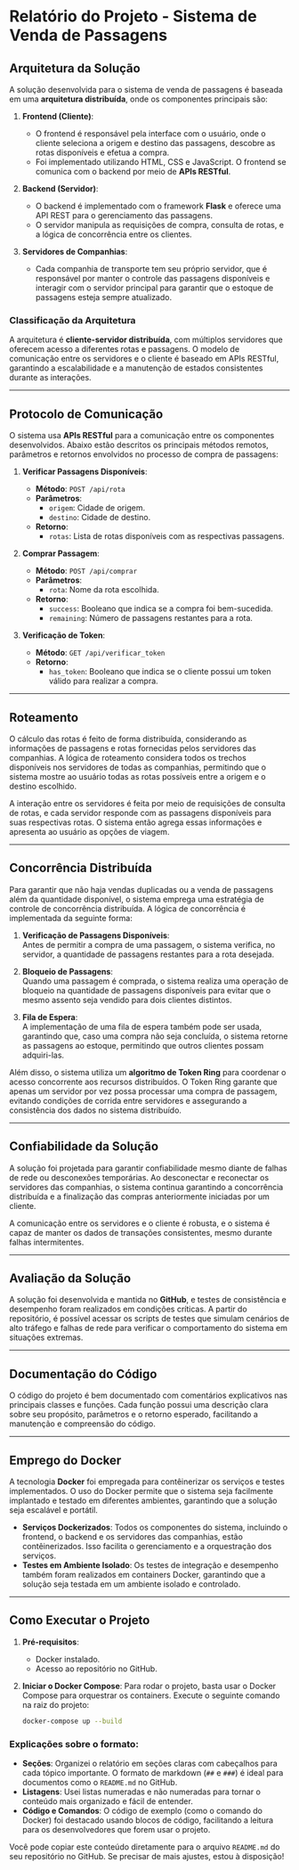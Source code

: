 # Relatório do Projeto - Sistema de Venda de Passagens

## Arquitetura da Solução

A solução desenvolvida para o sistema de venda de passagens é baseada em uma **arquitetura distribuída**, onde os componentes principais são:

1. **Frontend (Cliente)**:
   - O frontend é responsável pela interface com o usuário, onde o cliente seleciona a origem e destino das passagens, descobre as rotas disponíveis e efetua a compra.
   - Foi implementado utilizando HTML, CSS e JavaScript. O frontend se comunica com o backend por meio de **APIs RESTful**.

2. **Backend (Servidor)**:
   - O backend é implementado com o framework **Flask** e oferece uma API REST para o gerenciamento das passagens.
   - O servidor manipula as requisições de compra, consulta de rotas, e a lógica de concorrência entre os clientes.

3. **Servidores de Companhias**:
   - Cada companhia de transporte tem seu próprio servidor, que é responsável por manter o controle das passagens disponíveis e interagir com o servidor principal para garantir que o estoque de passagens esteja sempre atualizado.

### Classificação da Arquitetura

A arquitetura é **cliente-servidor distribuída**, com múltiplos servidores que oferecem acesso a diferentes rotas e passagens. O modelo de comunicação entre os servidores e o cliente é baseado em APIs RESTful, garantindo a escalabilidade e a manutenção de estados consistentes durante as interações.

---

## Protocolo de Comunicação

O sistema usa **APIs RESTful** para a comunicação entre os componentes desenvolvidos. Abaixo estão descritos os principais métodos remotos, parâmetros e retornos envolvidos no processo de compra de passagens:

1. **Verificar Passagens Disponíveis**:
   - **Método**: `POST /api/rota`
   - **Parâmetros**:
     - `origem`: Cidade de origem.
     - `destino`: Cidade de destino.
   - **Retorno**:
     - `rotas`: Lista de rotas disponíveis com as respectivas passagens.

2. **Comprar Passagem**:
   - **Método**: `POST /api/comprar`
   - **Parâmetros**:
     - `rota`: Nome da rota escolhida.
   - **Retorno**:
     - `success`: Booleano que indica se a compra foi bem-sucedida.
     - `remaining`: Número de passagens restantes para a rota.

3. **Verificação de Token**:
   - **Método**: `GET /api/verificar_token`
   - **Retorno**:
     - `has_token`: Booleano que indica se o cliente possui um token válido para realizar a compra.

---

## Roteamento

O cálculo das rotas é feito de forma distribuída, considerando as informações de passagens e rotas fornecidas pelos servidores das companhias. A lógica de roteamento considera todos os trechos disponíveis nos servidores de todas as companhias, permitindo que o sistema mostre ao usuário todas as rotas possíveis entre a origem e o destino escolhido.

A interação entre os servidores é feita por meio de requisições de consulta de rotas, e cada servidor responde com as passagens disponíveis para suas respectivas rotas. O sistema então agrega essas informações e apresenta ao usuário as opções de viagem.

---

## Concorrência Distribuída

Para garantir que não haja vendas duplicadas ou a venda de passagens além da quantidade disponível, o sistema emprega uma estratégia de controle de concorrência distribuída. A lógica de concorrência é implementada da seguinte forma:

1. **Verificação de Passagens Disponíveis**:  
   Antes de permitir a compra de uma passagem, o sistema verifica, no servidor, a quantidade de passagens restantes para a rota desejada.

2. **Bloqueio de Passagens**:  
   Quando uma passagem é comprada, o sistema realiza uma operação de bloqueio na quantidade de passagens disponíveis para evitar que o mesmo assento seja vendido para dois clientes distintos.

3. **Fila de Espera**:  
   A implementação de uma fila de espera também pode ser usada, garantindo que, caso uma compra não seja concluída, o sistema retorne as passagens ao estoque, permitindo que outros clientes possam adquiri-las.

Além disso, o sistema utiliza um **algoritmo de Token Ring** para coordenar o acesso concorrente aos recursos distribuídos. O Token Ring garante que apenas um servidor por vez possa processar uma compra de passagem, evitando condições de corrida entre servidores e assegurando a consistência dos dados no sistema distribuído.

---

## Confiabilidade da Solução

A solução foi projetada para garantir confiabilidade mesmo diante de falhas de rede ou desconexões temporárias. Ao desconectar e reconectar os servidores das companhias, o sistema continua garantindo a concorrência distribuída e a finalização das compras anteriormente iniciadas por um cliente.

A comunicação entre os servidores e o cliente é robusta, e o sistema é capaz de manter os dados de transações consistentes, mesmo durante falhas intermitentes.

---

## Avaliação da Solução

A solução foi desenvolvida e mantida no **GitHub**, e testes de consistência e desempenho foram realizados em condições críticas. A partir do repositório, é possível acessar os scripts de testes que simulam cenários de alto tráfego e falhas de rede para verificar o comportamento do sistema em situações extremas.

---

## Documentação do Código

O código do projeto é bem documentado com comentários explicativos nas principais classes e funções. Cada função possui uma descrição clara sobre seu propósito, parâmetros e o retorno esperado, facilitando a manutenção e compreensão do código.

---

## Emprego do Docker

A tecnologia **Docker** foi empregada para contêinerizar os serviços e testes implementados. O uso do Docker permite que o sistema seja facilmente implantado e testado em diferentes ambientes, garantindo que a solução seja escalável e portátil.

- **Serviços Dockerizados**: Todos os componentes do sistema, incluindo o frontend, o backend e os servidores das companhias, estão contêinerizados. Isso facilita o gerenciamento e a orquestração dos serviços.
- **Testes em Ambiente Isolado**: Os testes de integração e desempenho também foram realizados em containers Docker, garantindo que a solução seja testada em um ambiente isolado e controlado.

---

## Como Executar o Projeto

1. **Pré-requisitos**:
   - Docker instalado.
   - Acesso ao repositório no GitHub.

2. **Iniciar o Docker Compose**:
   Para rodar o projeto, basta usar o Docker Compose para orquestrar os containers. Execute o seguinte comando na raiz do projeto:

   ```bash
   docker-compose up --build

### Explicações sobre o formato:

- **Seções**: Organizei o relatório em seções claras com cabeçalhos para cada tópico importante. O formato de markdown (`##` e `###`) é ideal para documentos como o `README.md` no GitHub.
- **Listagens**: Usei listas numeradas e não numeradas para tornar o conteúdo mais organizado e fácil de entender.
- **Código e Comandos**: O código de exemplo (como o comando do Docker) foi destacado usando blocos de código, facilitando a leitura para os desenvolvedores que forem usar o projeto.

Você pode copiar este conteúdo diretamente para o arquivo `README.md` do seu repositório no GitHub. Se precisar de mais ajustes, estou à disposição!
